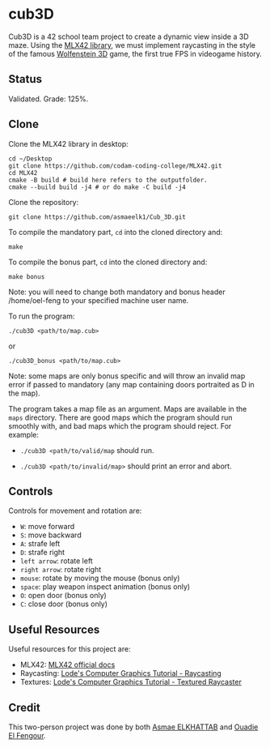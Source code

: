 # cub3D
Cub3D is a 42 school team project to create a dynamic view inside a 3D maze. Using the [MLX42 library](https://github.com/codam-coding-college/MLX42), we must implement raycasting in the style of the famous [Wolfenstein 3D](http://users.atw.hu/wolf3d/) game, the first true FPS in videogame history.

## Status

Validated. Grade: 125%.

## Clone

Clone the MLX42 library in desktop:

```shell
cd ~/Desktop
git clone https://github.com/codam-coding-college/MLX42.git
cd MLX42
cmake -B build # build here refers to the outputfolder.
cmake --build build -j4 # or do make -C build -j4
```
Clone the repository:

```shell
git clone https://github.com/asmaeelk1/Cub_3D.git
```


To compile the mandatory part, `cd` into the cloned directory and:

```shell
make
```

To compile the bonus part, `cd` into the cloned directory and:

```shell
make bonus
```
Note: you will need to change both mandatory and bonus header /home/oel-feng to your specified machine user name.


To run the program:

```shell
./cub3D <path/to/map.cub>
```
or
```shell
./cub3D_bonus <path/to/map.cub>
```
Note: some maps are only bonus specific and will throw an invalid map error if passed to mandatory (any map containing doors portraited as D in the map).


The program takes a map file as an argument. Maps are available in the `maps` directory. There are good maps which the program should run smoothly with, and bad maps which the program should reject.
For example:

- `./cub3D <path/to/valid/map` should run.

- `./cub3D <path/to/invalid/map>` should print an error and abort.


## Controls

Controls for movement and rotation are:

- `W`: move forward
- `S`: move backward
- `A`: strafe left
- `D`: strafe right
- `left arrow`: rotate left
- `right arrow`: rotate right
- `mouse`: rotate by moving the mouse (bonus only)
- `space`: play weapon inspect animation (bonus only)
- `O`: open door (bonus only)
- `C`: close door (bonus only)


## Useful Resources

Useful resources for this project are:

- MLX42: [MLX42 official docs](https://github.com/codam-coding-college/MLX42/tree/master/docs)
- Raycasting: [Lode's Computer Graphics Tutorial - Raycasting](https://lodev.org/cgtutor/raycasting.html)
- Textures: [Lode's Computer Graphics Tutorial - Textured Raycaster](https://lodev.org/cgtutor/raycasting.html#Textured_Raycaster)

## Credit
This two-person project was done by both [Asmae ELKHATTAB](https://github.com/asmaeelk1) and [Ouadie El Fengour](https://github.com/Wayde-Ouadie).
